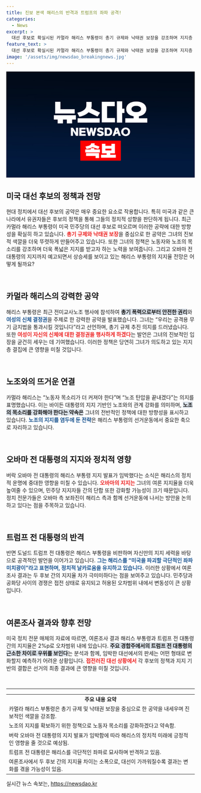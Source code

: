 ```yaml
---
title: 진보 본색 해리스의 반격과 트럼프의 좌파 공격!
categories:
  - News
excerpt: >
  대선 후보로 확실시된 카멀라 해리스 부통령이 총기 규제와 낙태권 보장을 강조하며 지지층 결집에 나섰다. 오바마 전 대통령의 지지 발표도 임박해 긴장감이 높아지고 있다! 대선 전황에 주목하세요!
feature_text: >
  대선 후보로 확실시된 카멀라 해리스 부통령이 총기 규제와 낙태권 보장을 강조하며 지지층 결집에 나섰다. 오바마 전 대통령의 지지 발표도 임박해 긴장감이 높아지고 있다! 대선 전황에 주목하세요!
image: '/assets/img/newsdao_breakingnews.jpg'
---
```


<p><img src="/assets/img/newsdao_breakingnews.jpg" alt="bookingtag 속보" /></p>

<h2 data-ke-size="size26">미국 대선 후보의 정책과 전망</h2>

<p data-ke-size="size16">현대 정치에서 대선 후보의 공약은 매우 중요한 요소로 작용합니다. 특히 미국과 같은 큰 나라에서 유권자들은 후보의 정책을 통해 그들의 정치적 성향을 판단하게 됩니다. 최근 카멀라 해리스 부통령이 미국 민주당의 대선 후보로 떠오르며 이러한 공략에 대한 방향성을 확실히 하고 있습니다. <b><span style="color: #ee2323;">총기 규제와 낙태권 보장</span></b>을 중심으로 한 공약은 그녀의 진보적 색깔을 더욱 뚜렷하게 만들어주고 있습니다. 또한 그녀의 정책은 노동자와 노조의 목소리를 강조하며 더욱 폭넓은 지지를 받고자 하는 노력을 보여줍니다. 그리고 오바마 전 대통령의 지지까지 예고되면서 상승세를 보이고 있는 해리스 부통령의 지지율 전망은 어떻게 될까요? </p>

<p data-ke-size="size16">&nbsp;</p>

<h2 data-ke-size="size26">카멀라 해리스의 강력한 공약</h2>

<p data-ke-size="size16">해리스 부통령은 최근 전미교사노조 행사에 참석하여 <b><span style="background-color: #21538527;">총기 폭력으로부터 안전한 권리</span></b>와 <b><span style="color: #1a5490;">여성의 신체 결정권</span></b>을 주제로 한 강력한 공약을 발표했습니다. 그녀는 “우리는 공격용 무기 금지법을 통과시킬 것입니다”라고 선언하며, 총기 규제 추진 의지를 드러냈습니다. 또한 <b><span style="color: #ee2323;">여성이 자신의 신체에 대한 결정권을 행사하게 하겠다</span></b>는 발언은 그녀의 진보적인 입장을 굳건히 세우는 데 기여했습니다. 이러한 정책은 당연히 그녀가 의도하고 있는 지지층 결집에 큰 영향을 미칠 것입니다.</p>

<p data-ke-size="size16">&nbsp;</p>

<h2 data-ke-size="size26">노조와의 뜨거운 연결</h2>

<p data-ke-size="size16">카멀라 해리스는 “노동자 목소리가 더 커져야 한다”며 “노조 탄압을 끝내겠다”는 의지를 표명했습니다. 이는 바이든 대통령의 지지 기반인 노조와의 관계 강화를 의미하며, <b><span style="background-color: #21538527;">노조의 목소리를 강화해야 한다는 약속은</span></b> 그녀의 전반적인 정책에 대한 방향성을 표시하고 있습니다. <b><span style="color: #1a5490;">노조의 지지를 염두에 둔 전략</span></b>은 해리스 부통령의 선거운동에서 중요한 축으로 자리하고 있습니다.</p>

<p data-ke-size="size16">&nbsp;</p>

<h2 data-ke-size="size26">오바마 전 대통령의 지지와 정치적 영향</h2>

<p data-ke-size="size16">버락 오바마 전 대통령의 해리스 부통령 지지 발표가 임박했다는 소식은 해리스의 정치적 운명에 중대한 영향을 미칠 수 있습니다. <b><span style="color: #ee2323;">오바마의 지지는</span></b> 그녀의 여론 지지율을 더욱 높여줄 수 있으며, 민주당 지지자들 간의 단합 또한 강화할 가능성이 크기 때문입니다. 정치 전문가들은 오바마 측 보좌진이 해리스 측과 함께 선거운동에 나서는 방안을 논의하고 있다는 점을 주목하고 있습니다.</p>

<p data-ke-size="size16">&nbsp;</p>

<h2 data-ke-size="size26">트럼프 전 대통령의 반격</h2>

<p data-ke-size="size16">반면 도널드 트럼프 전 대통령은 해리스 부통령을 비판하며 자신만의 지지 세력을 바탕으로 공격적인 발언을 이어가고 있습니다. <b><span style="color: #1a5490;">그는 해리스를 “미국을 파괴할 극단적인 좌파 미치광이”라고 표현하며, 정치적 날카로움을 유지하고 있습니다.</span></b> 이러한 상황에서 여론조사 결과는 두 후보 간의 지지율 차가 극미미하다는 점을 보여주고 있습니다. 민주당과 공화당 사이의 경쟁은 접전 상태로 유지되고 허용된 오차범위 내에서 변동성이 큰 상황입니다.</p>

<p data-ke-size="size16">&nbsp;</p>

<h2 data-ke-size="size26">여론조사 결과와 향후 전망</h2>

<p data-ke-size="size16">미국 정치 전문 매체의 자료에 따르면, 여론조사 결과 해리스 부통령과 트럼프 전 대통령 간의 지지율은 2%p로 오차범위 내에 있습니다. <b><span style="background-color: #21538527;">주요 경합주에서의 트럼프 전 대통령의 근소한 차이로 우위를 보인다</span></b>는 분석과 함께, 임박한 대선에서의 판세는 어떤 형태로 변화할지 예측하기 어려운 상황입니다. <b><span style="color: #ee2323;">접전러진 대선 상황에서</span></b> 각 후보의 정책과 지지 기반의 결합은 선거의 최종 결과에 큰 영향을 미칠 것입니다.</p>

<p data-ke-size="size16">&nbsp;</p>

<hr>

<table style="width: 100%; border-collapse: collapse;">
    <tr>
        <td style="text-align: center; height: 17px;"><b>주요 내용 요약</b></td>
    </tr>
    <tr>
        <td>카멀라 해리스 부통령은 총기 규제 및 낙태권 보장을 중심으로 한 공약을 내세우며 진보적인 색깔을 강조함.</td>
    </tr>
    <tr>
        <td>노조의 지지를 확보하기 위한 정책으로 노동자 목소리를 강화하겠다고 약속함.</td>
    </tr>
    <tr>
        <td>버락 오바마 전 대통령의 지지 발표가 임박함에 따라 해리스의 정치적 미래에 긍정적인 영향을 줄 것으로 예상됨.</td>
    </tr>
    <tr>
        <td>트럼프 전 대통령은 해리스를 극단적인 좌파로 묘사하며 반격하고 있음.</td>
    </tr>
    <tr>
        <td>여론조사에서 두 후보 간의 지지율 차이는 소폭으로, 대선이 가까워질수록 결과는 변화를 겪을 가능성이 있음.</td>
    </tr>
</table>

<p data-ke-size="size16"></p>
실시간 뉴스 속보는, <a href="https://newsdao.kr" rel="dofollow">https://newsdao.kr</a>


